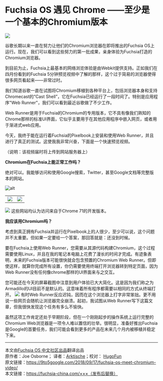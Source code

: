 # Fuchsia OS 遇见 Chrome ——至少是一个基本的Chromium版本

![](https://camo.githubusercontent.com/eaff5e7fb481d44d1129416710ef4d6ac38ba0cc/68747470733a2f2f39746f35676f6f676c652e636f6d2f77702d636f6e74656e742f75706c6f6164732f73697465732f342f323031382f30392f6368726f6d69756d2d667563687369612d6865616465722e6a7067)

谷歌长期以来一直在努力让他们的Chromium浏览器在即将推出的Fuchsia OS上运行。现在，我们可以看到这些努力的第一批成果，亲身体验为Fuchsia打造的Chromium浏览器。

到目前为止，Fuchsia上最基本的网络浏览体验是由Webkit提供支持。正如我们在四月份看到的Fuchsia 5分钟预览视频中了解的那样，这个过于简易的浏览器使得很多网页看起来——非常过时。

我们知道谷歌一直在试图将Chromium移植到各种平台上，包括浏览器本身和支持Chromecast的“Cast Shell”，它在Fuchsia已经运行了一段时间了。特别是应用程序"Web Runner"，我们可以看到最近谷歌做了不少工作。

Web Runner是用于Fuchsia的Chromium的专用版本，它不具有像我们熟知的Chrome那样的标准UI界面，它似乎主要用于在其他应用程序中嵌入网页，或者用于渐进式web应用。

今天，我终于能在运行着Fuchsia的Pixelbook上安装和使用Web Runner，并且进行了真正的测试。这使我我非常兴奋，下面是一个快速预览视频。

（说明：该视频届时将上传到网站服务器上）

 **Chromium在Fuchsia上能正常工作吗？**

绝对可以。我能够访问和使用Google搜索，Twitter，甚至Google文档等完整版本的网站。
  
![alt](https://i2.wp.com/9to5google.com/wp-content/uploads/sites/4/2018/09/chromium-fuchsia-google-search.png?zoom=1.5&w=663&h=442&quality=82&strip=all&ssl=1)
 <table>
    <tr>
        <td ><center><img src="https://i0.wp.com/9to5google.com/wp-content/uploads/sites/4/2018/09/chromium-fuchsia-twitter2.png?zoom=1.5&w=329&h=219&quality=82&strip=all&ssl=1" ></center></td>
        <td ><center><img src="https://i2.wp.com/9to5google.com/wp-content/uploads/sites/4/2018/09/chromium-fuchsia-google-docs2.png?zoom=1.5&w=329&h=219&quality=82&strip=all&ssl=1"  ></center></td>
    </tr>
</table>

 ![](https://i1.wp.com/9to5google.com/wp-content/uploads/sites/4/2018/09/chromium-fuchsia-user-agent2.png?zoom=1.5&w=996&h=664&quality=82&strip=all&ssl=1)
 这些网站均认为访问来自于Chrome 71的开发版本。

**我应该用Chromium吗？**

  考虑到真正拥有Fuchsia并运行在Pixelbook上的人很少，至少可以说，这个问题并不太重要。但如果一定要给一个答案，那回答就是：还没到时候。

要在Fuchsia上使用Web Runner，您需要从其源代码构建Chromium，这个过程需要使用Linux，并且在我的笔记本电脑上花费了漫长的时间才完成。有迹象表明，未来的Fuchsia版本可能很快就会包含预置的Chromium Web Runner。但即使这样，就算你完成所有设置，你仍需要使用终端打开浏览器转到特定页面，因为Web Runner没有任何像chrome那样的UI界面来与之交互。

您可能还在今天的屏幕截图中注意到用户体验已大大简化。这是因为我们称之为Armadillo的UI目前不是默认的。这意味着所有程序都需要以相同的方式从终端打开。
![](https://9to5google.com/wp-content/uploads/sites/4/2018/09/chromium-fuchsia-terminal2.png?resize=1500,1000)
有时Web Runner反应迟钝，因而在这个浏览器上打字非常笨拙。更不用说一些网页会随机让浏览器完全崩溃。起初，我试图从Web Runner写下这篇文章，但我很快发现这个任务有多么不愉快。

虽然这项工作肯定还处于早期阶段，但在一个刚刚起步的操作系统上运行完整的Chromium Web浏览器是一项令人难以置信的壮举。很明显，准备好推出Fuchsia是Google的首要任务，我们可能会看到更多的产品在未来几个月内被移植并稳定下来。
***
本文由[Fuchsia OS 中文社区出品](https://fuchsia-china.com)翻译出品               
原作者：Joe Osborne； 译者：[Arktische](https://github.com/Arktische)；校对： [HugoFun](https://github.com/HugoFun)       
原文链接：https://9to5google.com/2018/09/17/fuchsia-os-meet-chromium-video/        
本文链接：https://fuchsia-china.com/×××（发布后替换）